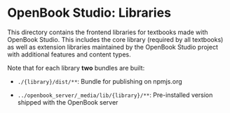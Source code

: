 OpenBook Studio: Libraries
==========================

This directory contains the frontend libraries for textbooks made with OpenBook
Studio. This includes the core library (required by all textbooks) as well as
extension libraries maintained by the OpenBook Studio project with additional
features and content types.

Note that for each library **two** bundles are built:

 * `./{library}/dist/**`: Bundle for publishing on npmjs.org

 * `../openbook_server/_media/lib/{library}/**`:
   Pre-installed version shipped with the OpenBook server
